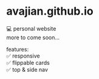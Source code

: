 # avajian.github.io

💻 personal website \
more to come soon...

features: \
✅ responsive \
✅ flippable cards \
✅ top & side nav
